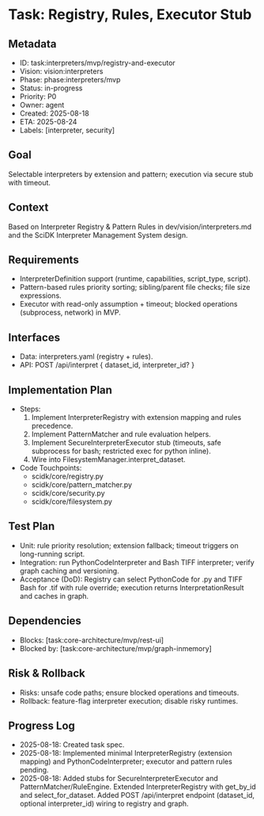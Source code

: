# Task: Registry, Rules, Executor Stub

## Metadata
- ID: task:interpreters/mvp/registry-and-executor
- Vision: vision:interpreters
- Phase: phase:interpreters/mvp
- Status: in-progress
- Priority: P0
- Owner: agent
- Created: 2025-08-18
- ETA: 2025-08-24
- Labels: [interpreter, security]

## Goal
Selectable interpreters by extension and pattern; execution via secure stub with timeout.

## Context
Based on Interpreter Registry & Pattern Rules in dev/vision/interpreters.md and the SciDK Interpreter Management System design.

## Requirements
- InterpreterDefinition support (runtime, capabilities, script_type, script).
- Pattern-based rules priority sorting; sibling/parent file checks; file size expressions.
- Executor with read-only assumption + timeout; blocked operations (subprocess, network) in MVP.

## Interfaces
- Data: interpreters.yaml (registry + rules).
- API: POST /api/interpret { dataset_id, interpreter_id? }

## Implementation Plan
- Steps:
  1. Implement InterpreterRegistry with extension mapping and rules precedence.
  2. Implement PatternMatcher and rule evaluation helpers.
  3. Implement SecureInterpreterExecutor stub (timeouts, safe subprocess for bash; restricted exec for python inline).
  4. Wire into FilesystemManager.interpret_dataset.
- Code Touchpoints:
  - scidk/core/registry.py
  - scidk/core/pattern_matcher.py
  - scidk/core/security.py
  - scidk/core/filesystem.py

## Test Plan
- Unit: rule priority resolution; extension fallback; timeout triggers on long-running script.
- Integration: run PythonCodeInterpreter and Bash TIFF interpreter; verify graph caching and versioning.
- Acceptance (DoD): Registry can select PythonCode for .py and TIFF Bash for .tif with rule override; execution returns InterpretationResult and caches in graph.

## Dependencies
- Blocks: [task:core-architecture/mvp/rest-ui]
- Blocked by: [task:core-architecture/mvp/graph-inmemory]

## Risk & Rollback
- Risks: unsafe code paths; ensure blocked operations and timeouts.
- Rollback: feature-flag interpreter execution; disable risky runtimes.

## Progress Log
- 2025-08-18: Created task spec.
- 2025-08-18: Implemented minimal InterpreterRegistry (extension mapping) and PythonCodeInterpreter; executor and pattern rules pending.
- 2025-08-18: Added stubs for SecureInterpreterExecutor and PatternMatcher/RuleEngine. Extended InterpreterRegistry with get_by_id and select_for_dataset. Added POST /api/interpret endpoint (dataset_id, optional interpreter_id) wiring to registry and graph.
